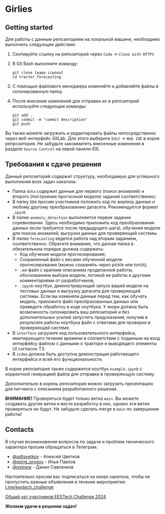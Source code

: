 # Girlies


## Getting started

Для работы с данным репозиторием на локальной машине, необходимо выполнить следующие действия:  

1. Скопируйте ссылку на репозиторий через `Code` -> `Clone with HTTPS`
2. В Git Bash выполните команду:

    ```
    git clone [ваша ссылка]
    cd tractor_forecasting
    ```
3. С помощью файлового менеджера изменяйте и добавляйте файлы в склонированную папку.
4. После внесения изменений для отправки их в репозиторий используйте следующие команды:
    ```
    git add .
    git commit -m "commit description"
    git push
    ```
Вы также можете загружать и редактировать файлы непосредственно через веб-интерфейс GitLab. Для этого выберите `Edit` -> `Web IDE` в корне репрозитория. Не забудьте закоммитить внесенные изменения в разделе `Source Control` на левой панели IDE.


## Требования к сдаче решения

Данный репозиторий содержит структуру, необходимую для успешного выполнения всех задач хакатона. 

- Папка `data` содержит данные для первого (поиск аномалий) и второго (построение прогнозной модели) заданий соответственно;
- В папку `EDA` просим участников положить код по анализу данных и любому другому преобразованию датасета. Рекомендуется формат `.ipynb`
- В папке `anomaly_detection` выполняется первое задание соревнования. Здесь необходимо приложить код преобразования данных (если требуется после предыдущего шага), обучения модели для поиска аномалий, выгрузки данных для проверяющей системы.
- В папке `forecasting` ведется работа над вторым заданием, соответственно. Обратите внимание, что данная папка в обязательном порядке должна содержать:  
    - Код обучения модели прогнозирования;  
    - Сохраненный файл с весами обученной модели прогнозирования (можно сохранять через pickle или torch);
    - `.md`-файл с кратким описанием проделанной работы, обоснованием выбора модели, логикой ее работы и другими комментариями от разработчиков;
    - `.ipynb`-ноутбук, демонстрирующий запуск вашей модели на тестовых данных и выгрузку датасета для проверяющей системы. Если вы изменяли данные перед тем, как обучать модель, приложите файл преобразованных данных или приведите обработку в коде ноутбука. У жюри должна быть возможность склонировать ваш репозиторий и без дополнительных усилий запустить предсказания, получив в результате работы ноутбука файл с ответами для проверки в проверяющей системе.
- В `interface` загрузите код пользовательского интерфейса, имитирующего течение времени в соответствии с поданным на вход интерфейсу файлом с данными о тракторе и выводящего элементы UI согласно ТЗ.
- В `video` должна быть доступна демонстрация работающего интерфейса и всей его функциональности.

В корне репозитория также содержится ноутбук `example.ipynb` с корректной генерацией файла для отправки в проверяющую систему. 

Дополнительно в корень репозитория можно загрузить презентацию для питчинга с описанием разработанного решения.

__ВНИМАНИЕ!__ Проверяться будет только ветка `main`. Вы можете создавать другие ветки и вести разработку в них, однако эти ветки проверяться не будут. Не забудьте сделать merge в `main` по завершении работы!

## Contacts

В случае возникновения вопросов по задаче и проблем технического характера просим обращаться в Телеграм:

- [@adtsvetkov](https://t.me/adtsvetkov) - Алексей Цветков
- [@eprig_progov](https://t.me/eprig_progov) - Илья Павлов
- [@nxtnxw](https://t.me/nxtnxw) - Данил Савленков

Настоятельно просим вас подписаться на канал хакатона, чтобы не пропустить важные объявления в течение мероприятия: [t.me/eestech_challenge](https://t.me/eestech_challenge)  

[Общий чат участников EESTech Challenge 2024](https://t.me/+fMXj_RCagEozYmZi)

__Желаем удачи в решении задач!__
